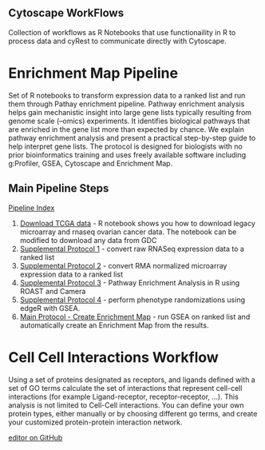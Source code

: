 ## Cytoscape WorkFlows

Collection of workflows as R Notebooks that use functionaility in R to process data and cyRest to communicate directly with Cytoscape.

# Enrichment Map Pipeline
Set of R notebooks to transform expression data to a ranked list and run them through Pathay enrichment pipeline. Pathway enrichment analysis helps gain mechanistic insight into large gene lists typically resulting from genome scale (–omics) experiments. It identifies biological pathways that are enriched in the gene list more than expected by chance. We explain pathway enrichment analysis and present a practical step-by-step guide to help interpret gene lists. The protocol is designed for biologists with no prior bioinformatics training and uses freely available software including g:Profiler, GSEA, Cytoscape and Enrichment Map.

## Main Pipeline Steps
[Pipeline Index](https://baderlab.github.io/Cytoscape_workflows/EnrichmentMapPipeline/index.html)
 1. [Download TCGA data](https://baderlab.github.io/Cytoscape_workflows/EnrichmentMapPipeline/Download_TCGA_data.html) - R notebook shows you how to download legacy microarray and rnaseq ovarian cancer data. The notebook can be modified to download any data from GDC
 1. [Supplemental Protocol 1](https://baderlab.github.io/Cytoscape_workflows/EnrichmentMapPipeline/supplemental_protocol1_rnaseq.html) - convert raw RNASeq expression data to a ranked list
 1. [Supplemental Protocol 2](https://baderlab.github.io/Cytoscape_workflows/EnrichmentMapPipeline/supplemental_protocol2_microarray.html) - convert RMA normalized microarray expression data to a ranked list
 1. [Supplemental Protocol 3](https://baderlab.github.io/Cytoscape_workflows/EnrichmentMapPipeline/supplemental_protocol3_R_gse_methods.html) - Pathway Enrichment Analysis in R using ROAST and Camera
 1. [Supplemental Protocol 4](https://baderlab.github.io/Cytoscape_workflows/EnrichmentMapPipeline/Supplemental_protocol_4_manual_phenotype_rand_with_edgeR.html) - perform phenotype randomizations using edgeR with GSEA.
 1. [Main Protocol - Create Enrichment Map](https://baderlab.github.io/Cytoscape_workflows/EnrichmentMapPipeline/Protocol2_createEM.html) - run GSEA on ranked list and automatically create an Enrichment Map from the results.
 
# Cell Cell Interactions Workflow

Using a set of proteins designated as receptors, and ligands defined with a set of GO terms calculate the set of interactions that represent cell-cell interactions (for example Ligand-receptor, receptor-receptor, ...). This analysis is not limited to Cell-Cell interactions. You can define your own protein types, either manually or by choosing different go terms, and create your customized protein-protein interaction network.

[editor on GitHub](https://github.com/BaderLab/Cytoscape_workflows/edit/master/README.md)
